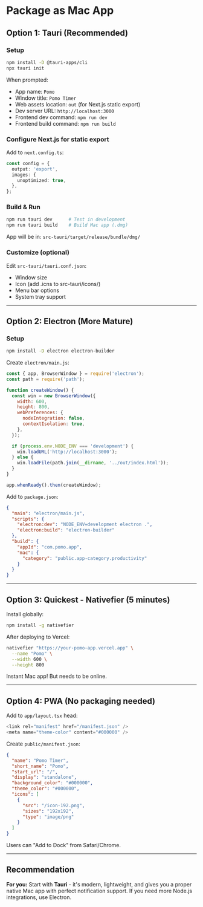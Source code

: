 # Package as Mac App

## Option 1: Tauri (Recommended)

### Setup
```bash
npm install -D @tauri-apps/cli
npx tauri init
```

When prompted:
- App name: `Pomo`
- Window title: `Pomo Timer`
- Web assets location: `out` (for Next.js static export)
- Dev server URL: `http://localhost:3000`
- Frontend dev command: `npm run dev`
- Frontend build command: `npm run build`

### Configure Next.js for static export
Add to `next.config.ts`:
```typescript
const config = {
  output: 'export',
  images: {
    unoptimized: true,
  },
};
```

### Build & Run
```bash
npm run tauri dev      # Test in development
npm run tauri build    # Build Mac app (.dmg)
```

App will be in: `src-tauri/target/release/bundle/dmg/`

### Customize (optional)
Edit `src-tauri/tauri.conf.json`:
- Window size
- Icon (add .icns to src-tauri/icons/)
- Menu bar options
- System tray support

---

## Option 2: Electron (More Mature)

### Setup
```bash
npm install -D electron electron-builder
```

Create `electron/main.js`:
```javascript
const { app, BrowserWindow } = require('electron');
const path = require('path');

function createWindow() {
  const win = new BrowserWindow({
    width: 600,
    height: 800,
    webPreferences: {
      nodeIntegration: false,
      contextIsolation: true,
    },
  });

  if (process.env.NODE_ENV === 'development') {
    win.loadURL('http://localhost:3000');
  } else {
    win.loadFile(path.join(__dirname, '../out/index.html'));
  }
}

app.whenReady().then(createWindow);
```

Add to `package.json`:
```json
{
  "main": "electron/main.js",
  "scripts": {
    "electron:dev": "NODE_ENV=development electron .",
    "electron:build": "electron-builder"
  },
  "build": {
    "appId": "com.pomo.app",
    "mac": {
      "category": "public.app-category.productivity"
    }
  }
}
```

---

## Option 3: Quickest - Nativefier (5 minutes)

Install globally:
```bash
npm install -g nativefier
```

After deploying to Vercel:
```bash
nativefier "https://your-pomo-app.vercel.app" \
  --name "Pomo" \
  --width 600 \
  --height 800
```

Instant Mac app! But needs to be online.

---

## Option 4: PWA (No packaging needed)

Add to `app/layout.tsx` head:
```typescript
<link rel="manifest" href="/manifest.json" />
<meta name="theme-color" content="#000000" />
```

Create `public/manifest.json`:
```json
{
  "name": "Pomo Timer",
  "short_name": "Pomo",
  "start_url": "/",
  "display": "standalone",
  "background_color": "#000000",
  "theme_color": "#000000",
  "icons": [
    {
      "src": "/icon-192.png",
      "sizes": "192x192",
      "type": "image/png"
    }
  ]
}
```

Users can "Add to Dock" from Safari/Chrome.

---

## Recommendation

**For you:** Start with **Tauri** - it's modern, lightweight, and gives you a proper native Mac app with perfect notification support. If you need more Node.js integrations, use Electron.
